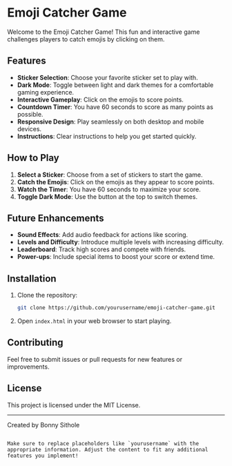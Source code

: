 
# Emoji Catcher Game

Welcome to the Emoji Catcher Game! This fun and interactive game challenges players to catch emojis by clicking on them.

## Features

- **Sticker Selection**: Choose your favorite sticker set to play with.
- **Dark Mode**: Toggle between light and dark themes for a comfortable gaming experience.
- **Interactive Gameplay**: Click on the emojis to score points.
- **Countdown Timer**: You have 60 seconds to score as many points as possible.
- **Responsive Design**: Play seamlessly on both desktop and mobile devices.
- **Instructions**: Clear instructions to help you get started quickly.

## How to Play

1. **Select a Sticker**: Choose from a set of stickers to start the game.
2. **Catch the Emojis**: Click on the emojis as they appear to score points.
3. **Watch the Timer**: You have 60 seconds to maximize your score.
4. **Toggle Dark Mode**: Use the button at the top to switch themes.

## Future Enhancements

- **Sound Effects**: Add audio feedback for actions like scoring.
- **Levels and Difficulty**: Introduce multiple levels with increasing difficulty.
- **Leaderboard**: Track high scores and compete with friends.
- **Power-ups**: Include special items to boost your score or extend time.

## Installation

1. Clone the repository:
   ```bash
   git clone https://github.com/yourusername/emoji-catcher-game.git
   ```
2. Open `index.html` in your web browser to start playing.

## Contributing

Feel free to submit issues or pull requests for new features or improvements.

## License

This project is licensed under the MIT License.

---

Created by Bonny Sithole
```

Make sure to replace placeholders like `yourusername` with the appropriate information. Adjust the content to fit any additional features you implement!
